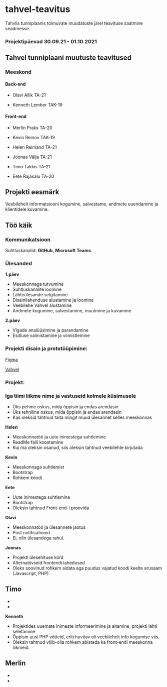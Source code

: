 # tahvel-teavitus
Tahvlis tunniplaanis toimuvate muudatuste järel teavituse saatmine seadmesse.
### Projektipäevad 30.09.21 - 01.10.2021

## Tahvel tunniplaani muutuste teavitused


### Meeskond


#### Back-end

- Olavi Allik TA-21

- Kenneth Lember TAK-19

#### Front-end

- Merlin Praks TA-20

- Kevin Reinov TAK-19

- Helen Reimand TA-21

- Joonas Välja TA-21

- Timo Takkis TA-21

- Eete Rajasalu TA-20

## Projekti eesmärk
Veebilehelt informatsiooni kogumine, salvestame, andmete uuendamine ja klientidele kuvamine. 

## Töö käik

### Kommunikatsioon
Suhtluskanalid: **GitHub**, **Microsoft Teams**.

### Ülesanded
**1.päev**
- Meeskonnaga tutvumine
- Suhtluskanalite loomine
- Lähteülesande selgitamine
- Disainilahenduse alustamine ja loomine
- Veebilehe Vahvel alustamine
- Andmete kogumine, salvestamine, muutmine ja kuvamine

**2.päev**
- Vigade analüüsimine ja parandamine
- Esitluse valmistamine ja viimistlemine

### Projekti disain ja prototüüpimine:

[Figma](https://www.figma.com/file/VAHEAb5GmQL4mIXl1sAn5q/tahvel-team-library?node-id=0%3A1)

[Vahvel](https://www.shipper.ee/tahvel/)

### Projekt:

### Iga tiimi liikme nime ja vastuseid kolmele küsimusele
- Üks pehme oskus, mida õppisin ja endas arendasin
- Üks tehniline oskus, mida õppisin ja endas arendasin
- Kas oleksid tahtnud täita mingit muud ülesannet selles meeskonnas

**Helen**
- Meeskonnatöö ja uute inimestega suhtlemine
- ReadMe faili koostamine
- Kui ma oleksin osanud, siis oleksin tahtnud veebilehte kirjutada

**Kevin**
- Meeskonnaga suhtlemist  
- Bootstrap
- Rohkem koodi

**Eete**
- Uute inimestega suhtlemine
- Bootstrap 
- Oleksin tahtnud Front-end-i proovida

**Olavi**
- Meeskonnatöö ja ülesannete jaotus
- Post notificationid
- Ei, olin ülesandega rahul.

**Joonas**
- Projekti ülesehituse kord
- Alternatiivseid frontendi lahedused
- Oleks soovinud rohkem aidata aga puudus vajatud koodi keelte arusaam (Javascript, PHP).

**Timo**
-
-
-

**Kenneth**
- Projektides uuemate inimeste informeerimine ja aitamine, projekti lahti seletamine
- Õppisin uusi PHP võtteid, eriti huvitav oli veebilehelt info kogumise viis.
- Oleksin tahtnud võib-olla rohkem abistada ka front-endi meeskonna liikmeid.

**Merlin**
-
-
-
